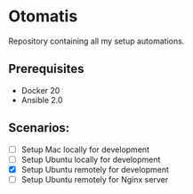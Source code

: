 # Otomatis

Repository containing all my setup automations.

## Prerequisites

* Docker 20
* Ansible 2.0

## Scenarios:
* [ ] Setup Mac locally for development
* [ ] Setup Ubuntu locally for development
* [x] Setup Ubuntu remotely for development
* [ ] Setup Ubuntu remotely for Nginx server
